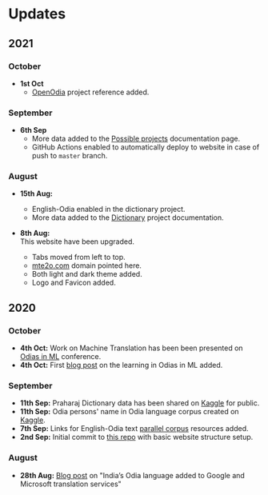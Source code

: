 # Updates

## 2021

### October

- **1st Oct**
  - [OpenOdia](https://openodia.soumendrak.com/) project reference added.

### September

- **6th Sep**
    - More data added to the [Possible projects](../../possible_projects) documentation page.
    - GitHub Actions enabled to automatically deploy to website in case of push to `master` branch.

### August

- **15th Aug:**
    - English-Odia enabled in the dictionary project.
    - More data added to the [Dictionary](../../dictionary) project documentation.

- **8th Aug:**  
    This website have been upgraded.
    - Tabs moved from left to top.
    - [mte2o.com](https://www.mte2o.com) domain pointed here.
    - Both light and dark theme added.
    - Logo and Favicon added.

## 2020

### October

- **4th Oct:** Work on Machine Translation has been been presented on [Odias in ML](https://odias.ml/) conference.
- **4th Oct:** First [blog post](https://odianlp.github.io/blogs/odias_in_ML/) on the learning in Odias in ML added.

### September

- **11th Sep:** Praharaj Dictionary data has been shared on [Kaggle](https://www.kaggle.com/soumendrak/odia-structured-dictionary) for public.
- **11th Sep:** Odia persons' name in Odia language corpus created on [Kaggle](https://www.kaggle.com/soumendrak/odia-person-names).
- **7th Sep:** Links for English-Odia text [parallel corpus](../resources/text.md) resources added.
- **2nd Sep:** Initial commit to [this repo](https://github.com/OdiaNLP/odianlp.github.io/) with basic website structure setup.

### August

- **28th Aug:** [Blog post](https://globalvoices.org/2020/08/28/indias-odia-language-added-to-google-and-microsoft-translation-services/) on "India’s Odia language added to Google and Microsoft translation services"
